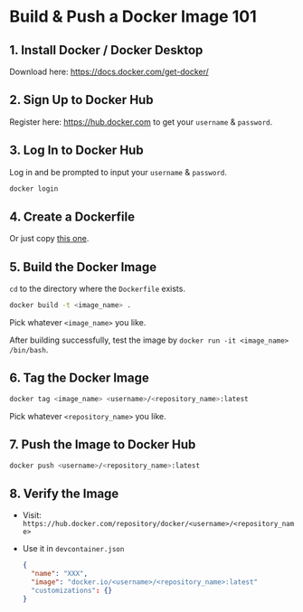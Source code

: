 # Build & Push a Docker Image 101

## 1. Install Docker / Docker Desktop

Download here: https://docs.docker.com/get-docker/

## 2. Sign Up to Docker Hub

Register here: https://hub.docker.com to get your `username` & `password`.

## 3. Log In to Docker Hub

Log in and be prompted to input your `username` & `password`.

```sh
docker login
```

## 4. Create a Dockerfile

Or just copy [this one](./Dockerfile).

## 5. Build the Docker Image

`cd` to the directory where the `Dockerfile` exists.

```sh
docker build -t <image_name> .
```

Pick whatever `<image_name>` you like.

After building successfully, test the image by `docker run -it <image_name> /bin/bash`.

## 6. Tag the Docker Image

```sh
docker tag <image_name> <username>/<repository_name>:latest
```

Pick whatever `<repository_name>` you like.

## 7. Push the Image to Docker Hub

```sh
docker push <username>/<repository_name>:latest
```

## 8. Verify the Image

- Visit: `https://hub.docker.com/repository/docker/<username>/<repository_name>`

- Use it in `devcontainer.json`

  ```json
  {
    "name": "XXX",
    "image": "docker.io/<username>/<repository_name>:latest"
    "customizations": {}
  }
  ```
